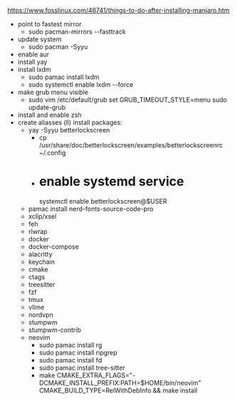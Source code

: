 https://www.fosslinux.com/46741/things-to-do-after-installing-manjaro.htm
- point to fastest mirror
  - sudo pacman-mirrors --fasttrack
- update system
  - sudo pacman -Syyu
- enable aur
- install yay
- install lxdm
    - sudo pamac install lxdm
    - sudo systemctl enable lxdm --force
- make grub menu visible
    - sudo vim /etc/default/grub
       set GRUB_TIMEOUT_STYLE=menu
       sudo update-grub
- install and enable zsh
- create aliasses (ll)
install packages:
    - yay -Syyu betterlockscreen
        - cp /usr/share/doc/betterlockscreen/examples/betterlockscreenrc ~/.config
        - # enable systemd service
           systemctl enable betterlockscreen@$USER
    - pamac install nerd-fonts-source-code-pro
    - xclip/xsel
    - feh
    - rlwrap
    - docker
    - docker-compose
    - alacritty
    - keychain
    - cmake
    - ctags
    - treesitter
    - fzf
    - tmux
    - vlime
    - nordvpn
    - stumpwm
    - stumpwm-contrib
    - neovim
        - sudo pamac install rg
        - sudo pamac install ripgrep
        - sudo pamac install fd
        - sudo pamac install tree-sitter
        - make CMAKE_EXTRA_FLAGS="-DCMAKE_INSTALL_PREFIX:PATH=$HOME/bin/neovim" CMAKE_BUILD_TYPE=RelWithDebInfo && make install

